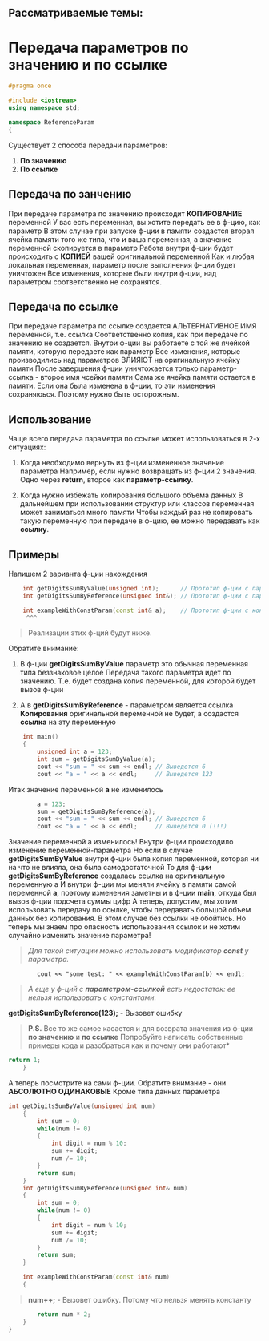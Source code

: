 ##  Рассматриваемые темы:
#   Передача параметров по значению и по ссылке

```c++
#pragma once

#include <iostream>
using namespace std;

namespace ReferenceParam
{
```

Существует 2 способа передачи параметров:
   1. **По значению**
   2. **По ссылке**

##   Передача по занчению 
  При передаче параметра по значению происходит **КОПИРОВАНИЕ** переменной
  У вас есть переменная, вы хотите передать ее в ф-цию, как параметр
  В этом случае при запуске ф-ции в памяти создастся вторая ячейка памяти
  того же типа, что и ваша переменная, а значение переменной скопируется в параметр
  Работа внутри ф-ции будет происходить с **КОПИЕЙ** вашей оригинальной переменной
  Как и любая локальная переменная, параметр после выполнения ф-ции будет уничтожен
  Все изменения, которые были внутри ф-ции, над параметром соответственно не сохранятся.

##   Передача по ссылке 
   При передаче параметра по ссылке создается АЛЬТЕРНАТИВНОЕ ИМЯ переменной, т.е. ссылка
   Соответственно копия, как при передаче по значению не создается.
   Внутри ф-ции вы работаете с той же ячейкой памяти, которую передаете как параметр
   Все изменения, которые производились над параметров ВЛИЯЮТ на оригинальную ячейку памяти
   После завершения ф-ции уничтожается только параметр-ссылка - второе имя чсейки памяти
   Сама же ячейка памяти остается в памяти. Если она была изменена в ф-ции, то эти изменения
   сохраняюься. Поэтому нужно быть осторожным.

 ##   Использование
  Чаще всего передача параметра по ссылке может использоваться в 2-х ситуациях:
    
  1. Когда необходимо вернуть из ф-ции измененное значение параметра
    Например, если нужно возвращать из ф-ции 2 значения. Одно через **return**, второе как **параметр-ссылку**.
    
  2. Когда нужно избежать копирования большого объема данных
    В дальнейшем при использовании структур или классов переменная может заниматься много памяти
    Чтобы каждый раз не копировать такую переменную при передаче в ф-цию, ее можно передавать как **ссылку**.

  ##   Примеры

   Напишем 2 варианта ф-ции нахождения
   
```c++
    int getDigitsSumByValue(unsigned int);      // Прототип ф-ции с параметром по значению
    int getDigitsSumByReference(unsigned int&); // Прототип ф-ции с параметром-ссылкой

    int exampleWithConstParam(const int& a);    // Прототип ф-ции с константным параметром ссылкой
     ^^^
```
>  Реализации этих ф-ций будут ниже.


   Обратите внимание:
     
   1. В ф-ции **getDigitsSumByValue** параметр это обычная переменная типа беззнаковое целое
     Передача такого параметра идет по значению. Т.е. будет создана копия переменной,
     для которой будет вызов ф-ции
     
   2. А в **getDigitsSumByReference** - параметром является ссылка
     **Копирования** оригинальной переменной не будет, а создастся **ссылка** на эту переменную

```c++
    int main()
    {
        unsigned int a = 123;
        int sum = getDigitsSumByValue(a);
        cout << "sum = " << sum << endl; // Выведется 6
        cout << "a = " << a << endl;     // Выведется 123

```
  Итак значение переменной **a** не изменилось

```c++
        a = 123;
        sum = getDigitsSumByReference(a);
        cout << "sum = " << sum << endl; // Выведется 6
        cout << "a = " << a << endl;     // Выведется 0 (!!!)
```

   Значение переменной а изменилось!
   Внутри ф-ции происходило изменение переменной-параметра
   Но если в случае **getDigitsSumByValue** внутри ф-ции была копия переменной,
   которая ни на что не влияла, она была самодостаточной
   То для ф-ции **getDigitsSumByReference** создалась ссылка на оригинальную переменную a
   И внутри ф-ции мы меняли ячейку в памяти самой переменной **a**,
   поэтому изменения заметны и в ф-ции **main**, откуда был вызов ф-ции подсчета суммы цифр
   А теперь, допустим, мы хотим использовать передачу по ссылке, чтобы передавать большой
   объем данных без копирования. В этом случае без ссылки не обойтись. Но теперь мы знаем
   про опасность использования ссылок и не хотим случайно изменить значение параметра!


   >   *Для такой ситуации можно использовать модификатор **const** у параметра.*
   
```c++int b = 10;
        cout << "some test: " << exampleWithConstParam(b) << endl;
```

   >   *А еще у ф-ций с **параметром-ссылкой** есть недостаток:
       ее нельзя использовать с константами.*
       
   **getDigitsSumByReference(123);** - Вызовет ошибку
       
   >   **P.S.**
       Все то же самое касается и для возврата значения из ф-ции **по значению** и **по ссылке**
       Попробуйте написать собственные примеры кода и разобраться как и почему они работают*

```c++
return 1;
    }
```

  А теперь посмотрите на сами ф-ции.
    Обратите внимание - они **АБСОЛЮТНО ОДИНАКОВЫЕ**
    Кроме типа данных параметра
    
```c++
int getDigitsSumByValue(unsigned int num)
    {
        int sum = 0;
        while(num != 0)
        {
            int digit = num % 10;
            sum += digit;
            num /= 10;
        }
        return sum;
    }
    int getDigitsSumByReference(unsigned int& num)
    {
        int sum = 0;
        while(num != 0)
        {
            int digit = num % 10;
            sum += digit;
            num /= 10;
        }
        return sum;
    }

    int exampleWithConstParam(const int& num)
    {
```  
  
 >  **num++;** - Вызовет ошибку. Потому что нельзя менять константу
 
```c++
        return num * 2;
    }
}
```
